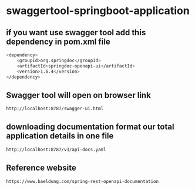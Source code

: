 # swaggertool-springboot-application


if you want use swagger tool add this dependency in pom.xml file
-----------------------------------------------------------------
```bash
<dependency>
    <groupId>org.springdoc</groupId>
    <artifactId>springdoc-openapi-ui</artifactId>
    <version>1.6.4</version>
</dependency>
```


Swagger tool will open on browser link
--------------------------------------
```bash
http://localhost:8787/swagger-ui.html
```


downloading documentation format our total application details in one file
-------------------------------------------------------------------------
```bash
http://localhost:8787/v3/api-docs.yaml
```

Reference website 
------------------
```bash
https://www.baeldung.com/spring-rest-openapi-documentation
```



